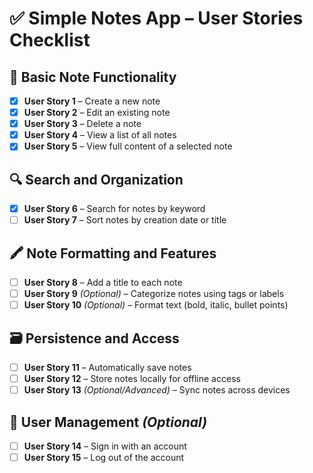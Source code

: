 # ✅ Simple Notes App – User Stories Checklist

## 📄 Basic Note Functionality

- [x] **User Story 1** – Create a new note
- [X] **User Story 2** – Edit an existing note
- [X] **User Story 3** – Delete a note
- [X] **User Story 4** – View a list of all notes
- [X] **User Story 5** – View full content of a selected note

## 🔍 Search and Organization

- [X] **User Story 6** – Search for notes by keyword
- [ ] **User Story 7** – Sort notes by creation date or title

## 🖍️ Note Formatting and Features

- [ ] **User Story 8** – Add a title to each note
- [ ] **User Story 9** *(Optional)* – Categorize notes using tags or labels
- [ ] **User Story 10** *(Optional)* – Format text (bold, italic, bullet points)

## 🗃️ Persistence and Access

- [ ] **User Story 11** – Automatically save notes
- [ ] **User Story 12** – Store notes locally for offline access
- [ ] **User Story 13** *(Optional/Advanced)* – Sync notes across devices

## 🔐 User Management *(Optional)*

- [ ] **User Story 14** – Sign in with an account
- [ ] **User Story 15** – Log out of the account

